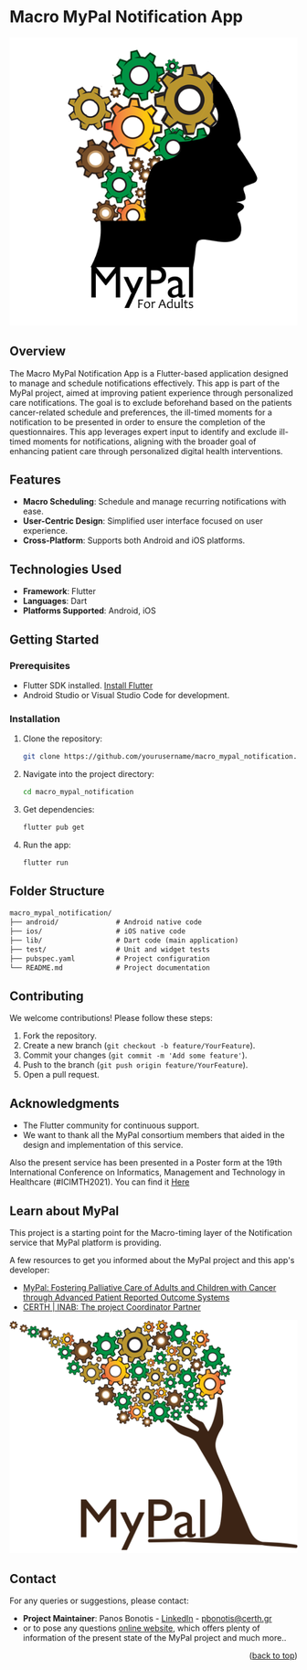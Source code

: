 <a name="readme-top"></a>

# Macro MyPal Notification App
![MyPal logo](assets/MyPal-for-ADULTS_App_LOGO3.png)

## Overview

The Macro MyPal Notification App is a Flutter-based application designed to manage and schedule notifications effectively. This app is part of the MyPal project, aimed at improving patient experience through personalized care notifications.
The goal is to exclude beforehand based on the patients cancer-related schedule and preferences, the ill-timed moments for a notification to be presented in order to ensure the completion of the questionnaires. This app leverages expert input to identify and exclude ill-timed moments for notifications, aligning with the broader goal of enhancing patient care through personalized digital health interventions.

## Features

- **Macro Scheduling**: Schedule and manage recurring notifications with ease.
- **User-Centric Design**: Simplified user interface focused on user experience.
- **Cross-Platform**: Supports both Android and iOS platforms.

## Technologies Used

- **Framework**: Flutter
- **Languages**: Dart
- **Platforms Supported**: Android, iOS

## Getting Started

### Prerequisites

- Flutter SDK installed. [Install Flutter](https://flutter.dev/docs/get-started/install)
- Android Studio or Visual Studio Code for development.

### Installation

1. Clone the repository:
   ```bash
   git clone https://github.com/yourusername/macro_mypal_notification.git
   ```
2. Navigate into the project directory:
   ```bash
   cd macro_mypal_notification
   ```
3. Get dependencies:
   ```bash
   flutter pub get
   ```
4. Run the app:
   ```bash
   flutter run
   ```

## Folder Structure

```plaintext
macro_mypal_notification/
├── android/              # Android native code
├── ios/                  # iOS native code
├── lib/                  # Dart code (main application)
├── test/                 # Unit and widget tests
├── pubspec.yaml          # Project configuration
└── README.md             # Project documentation
```

## Contributing

We welcome contributions! Please follow these steps:

1. Fork the repository.
2. Create a new branch (`git checkout -b feature/YourFeature`).
3. Commit your changes (`git commit -m 'Add some feature'`).
4. Push to the branch (`git push origin feature/YourFeature`).
5. Open a pull request.

## Acknowledgments

- The Flutter community for continuous support.
- We want to thank all the MyPal consortium members that aided in the design and implementation of this service.

Also the present service has been presented in a Poster form at the 19th International Conference on Informatics, Management and Technology in Healthcare (#ICIMTH2021). You can find it [Here](https://ebooks.iospress.nl/doi/10.3233/SHTI210967)

## Learn about MyPal

This project is a starting point for the Macro-timing layer of the Notification service that MyPal platform is providing.

A few resources to get you informed about the MyPal project and this app's developer:

- [MyPal: Fostering Palliative Care of Adults and Children with Cancer through Advanced Patient Reported Outcome Systems](https://mypal-project.eu/)
- [CERTH | INAB: The project Coordinator Partner](https://www.inab.certh.gr/)

![MyPal logo](assets/MyPal%20Logo.png)

## Contact

For any queries or suggestions, please contact:
- **Project Maintainer**: Panos Bonotis - [LinkedIn](https://www.linkedin.com/in/panosbonotis/) - pbonotis@certh.gr
- or to pose any questions [online website](https://mypal-project.eu/contact-us/), which offers plenty of information of the present state of the MyPal project and much more..

<p align="right">(<a href="#readme-top">back to top</a>)</p>